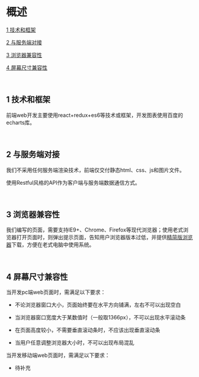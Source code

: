 # 概述
[1  技术和框架](#user-content-1--技术和框架)

[2  与服务端对接](#user-content-2--与服务端对接)

[3  浏览器兼容性](#user-content-3--浏览器兼容性)

[4  屏幕尺寸兼容性](#user-content-4--屏幕尺寸兼容性)

​	

##  1  技术和框架

前端web开发主要使用react+redux+es6等技术或框架，开发图表使用百度的echarts库。

​	

##  2  与服务端对接

我们不采用任何服务端渲染技术，前端仅交付静态html、css、js和图片文件。

使用Restful风格的API作为客户端与服务端数据通信方式。

​	

##  3  浏览器兼容性

我们编写的页面，需要支持IE9+、Chrome、Firefox等现代浏览器；使用老式浏览器打开页面时，则弹出提示页面，告知用户浏览器版本过低，并提供[精简版浏览器](https://github.com/taijizhizao/lite)下载，方便在老式电脑中使用系统。

​	

##  4  屏幕尺寸兼容性

当开发pc端web页面时，需满足以下要求：

- 不论浏览器窗口大小，页面始终要在水平方向铺满，左右不可以出现空白


- 当浏览器窗口宽度大于某数值时（一般取1366px），不可以出现水平滚动条
- 在页面高度较小，不需要垂直滚动条时，不应该出现垂直滚动条
- 当用户任意调整浏览器大小时，不可以出现布局混乱

当开发移动端web页面时，需满足以下要求：

- 待补充


